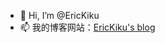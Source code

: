 - 👋 Hi, I’m @EricKiku
- 📫 我的博客网站：[EricKiku's blog](https://erickiku.github.io/zh/)

<!---
EricKiku/EricKiku is a ✨ special ✨ repository because its `README.md` (this file) appears on your GitHub profile.
You can click the Preview link to take a look at your changes.
--->
